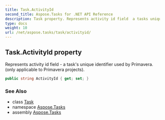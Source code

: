 ```yaml
---
title: Task.ActivityId
second_title: Aspose.Tasks for .NET API Reference
description: Task property. Represents activity id field  a tasks unique identifier used by Primavera. only applicable to Primavera projects
type: docs
weight: 10
url: /net/aspose.tasks/task/activityid/
---
```

## Task.ActivityId property

Represents activity id field - a task's unique identifier used by Primavera. (only applicable to Primavera projects).

```csharp
public string ActivityId { get; set; }
```

### See Also

* class [Task](../)
* namespace [Aspose.Tasks](../../task/)
* assembly [Aspose.Tasks](../../../)


